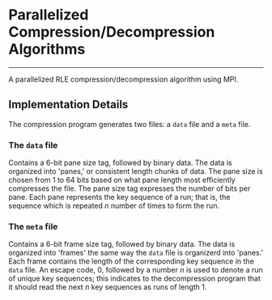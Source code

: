 # Parallelized Compression/Decompression Algorithms

---

A parallelized RLE compression/decompression algorithm using MPI.

## Implementation Details

The compression program generates two files: a `data` file and a `meta` file.

### The `data` file

Contains a 6-bit pane size tag, followed by binary data. The data is organized into 'panes,' or consistent length chunks of data. The pane size is chosen from 1 to 64 bits based on what pane length most efficiently compresses the file. The pane size tag expresses the number of bits per pane. Each pane represents the key sequence of a run; that is, the sequence which is repeated *n* number of times to form the run.

### The `meta` file

Contains a 6-bit frame size tag, followed by binary data. The data is organized into 'frames' the same way the `data` file is organizerd into 'panes.' Each frame contains the length of the corresponding key sequence in the `data` file. An escape code, 0, followed by a number *n* is used to denote a run of unique key sequences; this indicates to the decompression program that it should read the next *n* key sequences as runs of length 1.